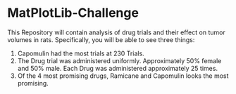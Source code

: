 # MatPlotLib-Challenge
This Repository will contain analysis of drug trials and their effect on tumor volumes in rats. Specifically, you will be able to see three things: 
1.	Capomulin had the most trials at 230 Trials. 
2.	The Drug trial was administered uniformly. Approximately 50% female and 50% male. Each Drug was administered approximately 25 times. 
3.	Of the 4 most promising drugs, Ramicane and Capomulin looks the most promising.
